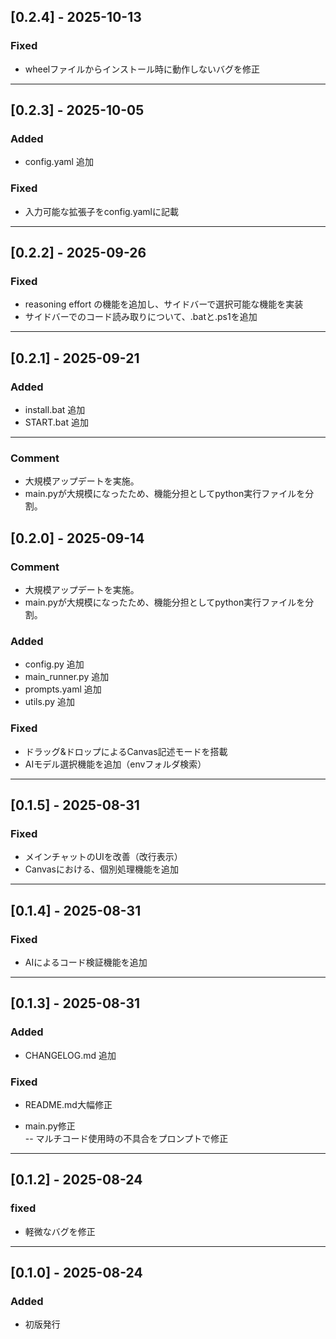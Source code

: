 ## [0.2.4] - 2025-10-13  
  
### Fixed  
- wheelファイルからインストール時に動作しないバグを修正  
  
---
## [0.2.3] - 2025-10-05  
  
### Added  
- config.yaml 追加

### Fixed  
- 入力可能な拡張子をconfig.yamlに記載  
  
---  
  
## [0.2.2] - 2025-09-26  
  
### Fixed  
- reasoning effort の機能を追加し、サイドバーで選択可能な機能を実装  
- サイドバーでのコード読み取りについて、.batと.ps1を追加  
  
---  

## [0.2.1] - 2025-09-21  
  
### Added  
- install.bat 追加  
- START.bat 追加  
  
---  
  
### Comment  
- 大規模アップデートを実施。  
- main.pyが大規模になったため、機能分担としてpython実行ファイルを分割。  
  
## [0.2.0] - 2025-09-14  
  
### Comment  
- 大規模アップデートを実施。  
- main.pyが大規模になったため、機能分担としてpython実行ファイルを分割。  
  
### Added  
- config.py 追加  
- main_runner.py 追加  
- prompts.yaml 追加  
- utils.py 追加  
  
### Fixed  
- ドラッグ&ドロップによるCanvas記述モードを搭載  
- AIモデル選択機能を追加（envフォルダ検索）  
  
---  
  
## [0.1.5] - 2025-08-31  
  
### Fixed  
- メインチャットのUIを改善（改行表示）  
- Canvasにおける、個別処理機能を追加  
  
---  
  
## [0.1.4] - 2025-08-31  
  
### Fixed  
- AIによるコード検証機能を追加  
  
---  
  
## [0.1.3] - 2025-08-31  
  
### Added  
- CHANGELOG.md 追加  
  
### Fixed  
- README.md大幅修正  
  
- main.py修正  
 -- マルチコード使用時の不具合をプロンプトで修正  
  
---  
  
## [0.1.2] - 2025-08-24  
  
### fixed  
- 軽微なバグを修正  
  
---  
  
## [0.1.0] - 2025-08-24  
  
### Added  
- 初版発行  